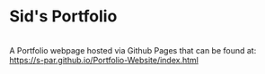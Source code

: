 # Sid's Portfolio
\
A Portfolio webpage hosted via Github Pages that can be found at: https://s-par.github.io/Portfolio-Website/index.html

